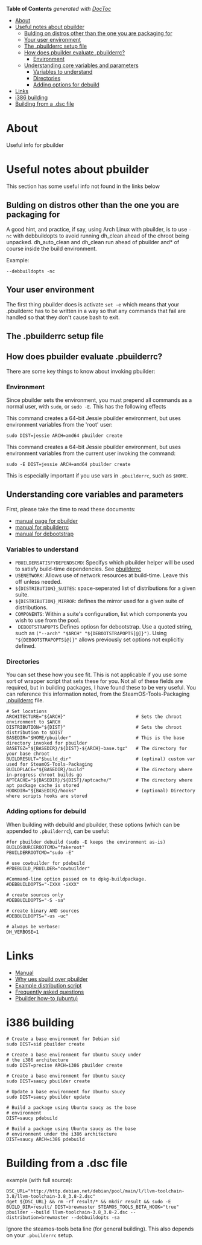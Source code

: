 <!-- START doctoc generated TOC please keep comment here to allow auto update -->
<!-- DON'T EDIT THIS SECTION, INSTEAD RE-RUN doctoc TO UPDATE -->
**Table of Contents**  *generated with [DocToc](https://github.com/thlorenz/doctoc)*

- [About](#about)
- [Useful notes about pbuilder](#useful-notes-about-pbuilder)
  - [Bulding on distros other than the one you are packaging for](#bulding-on-distros-other-than-the-one-you-are-packaging-for)
  - [Your user environment](#your-user-environment)
  - [The .pbuilderrc setup file](#the-pbuilderrc-setup-file)
  - [How does pbuilder evaluate .pbuilderrc?](#how-does-pbuilder-evaluate-pbuilderrc)
    - [Environment](#environment)
  - [Understanding core variables and parameters](#understanding-core-variables-and-parameters)
    - [Variables to understand](#variables-to-understand)
    - [Directories](#directories)
    - [Adding options for debuild](#adding-options-for-debuild)
- [Links](#links)
- [i386 building](#i386-building)
- [Building from a .dsc file](#building-form-a-dsc-file)

<!-- END doctoc generated TOC please keep comment here to allow auto update -->

# About
Useful info for pbuilder

# Useful notes about pbuilder
This section has some useful info not found in the links below

## Bulding on distros other than the one you are packaging for

A good hint, and practice, if say, using Arch Linux with pbuilder, is to use `-nc` with debbuildopts to avoid running dh_clean ahead of the chroot being unpacked. dh_auto_clean and dh_clean run ahead of pbuilder and* of course inside the build environment.

Example:

```
--debbuildopts -nc
```

## Your user environment
The first thing pbuilder does is activate `set -e` which means that your .pbuilderrc has to be written in a way so that any commands that fail are handled so that they don't cause bash to exit. 

## The .pbuilderrc setup file

## How does pbuilder evaluate .pbuilderrc?
There are some key things to know about invoking pbuilder:

### Environment
Since pbuilder sets the environment, you must prepend all commands as a normal user, with `sudo`, or `sudo -E`. This has the following effects

This command creates a 64-bit Jessie pbuilder environment, but uses environment variables from the 'root' user:
```
sudo DIST=jessie ARCH=amd64 pbuilder create
```

This command creates a 64-bit Jessie pbuilder environment, but uses environment variables from the current user invoking the command:
```
sudo -E DIST=jessie ARCH=amd64 pbuilder create
```
This is especially important if you use vars in `.pbuilderrc`, such as `$HOME`.

## Understanding core variables and parameters

First, please take the time to read these documents:

* [manual page for pbuilder](http://manpages.ubuntu.com/manpages/lucid/man8/pbuilder.8.html)
* [manual for pbuilderrc](manpages.ubuntu.com/manpages/precise/man5/pbuilderrc.5.html)
* [manual for debootstrap](http://linux.die.net/man/8/debootstrap)

### Variables to understand

* `PBUILDERSATISFYDEPENDSCMD`: Specifys which pbuilder helper will be used to satisfy build-time dependencies. See [pbuilderrc](manpages.ubuntu.com/manpages/precise/man5/pbuilderrc.5.html)
* `USENETWORK`: Allows use of network resources at build-time. Leave this off unless needed.
* `${DISTRIBUTION}_SUITES`: space-seperated list of distributions for a given suite.
* `${DISTRIBUTION}_MIRROR`: defines the mirror used for a given suite of distributions.
* `COMPONENTS`: Within a suite's configuration, list which components you wish to use from the pool.
* ` DEBOOTSTRAPOPTS` Defines optiosn for debootstrap. Use a quoted string, such as `("--arch" "$ARCH" "${DEBOOTSTRAPOPTS[@]}")`. Using `"${DEBOOTSTRAPOPTS[@]}"` allows previously set options not explicitly defined.

### Directories

You can set these how you see fit. This is not applicable if you use some sort of wrapper script that sets these for you. Not all of these fields are required, but in building packages, I have found these to be very useful. You can reference this information noted, from the SteamOS-Tools-Packaging [.pbuilderrc](https://github.com/ProfessorKaos64/SteamOS-Tools-Packaging/blob/brewmaster/setup-files/.pbuilderrc) file.

```
# Set locations
ARCHITECTURE="${ARCH}"                          # Sets the chroot environment to $ARCH
DISTRIBUTION="${DIST}"                          # Sets the chroot distribution to $DIST
BASEDIR="$HOME/pbuilder"                        # This is the base directory invoked for pbuilder
BASETGZ="${BASEDIR}/${DIST}-${ARCH}-base.tgz"   # The directory for your base chroot 
BUILDRESULT="$build_dir"                        # (optinal) custom var used for SteamOS-Tools-Packaging
BUILDPLACE="${BASEDIR}/build"                   # The directory where in-progress chroot builds go
APTCACHE="${BASEDIR}/${DIST}/aptcache/"         # The directory where apt package cache is stored
HOOKDIR="${BASEDIR}/hooks"                      # (optional) Directory where scripts hooks are stored
```

### Adding options for debuild
When building with debuild and pbuilder, these options (which can be appended to `.pbuilderrc`), can be useful:

```
#for pbuilder debuild (sudo -E keeps the environment as-is)
BUILDSOURCEROOTCMD="fakeroot"
PBUILDERROOTCMD="sudo -E"

# use cowbuilder for pdebuild
#PDEBUILD_PBUILDER="cowbuilder"

#Command-line option passed on to dpkg-buildpackage.
#DEBBUILDOPTS="-IXXX -iXXX"

# create sources only
#DEBBUILDOPTS="-S -sa"

# create binary AND sources
#DEBBUILDOPTS="-us -uc"

# always be verbose:
DH_VERBOSE=1
```

# Links
* [Manual](http://pbuilder.alioth.debian.org/)
* [Why ues sbuild over pbuilder](http://askubuntu.com/questions/53014/why-use-sbuild-over-pbuilder)
* [Example distribution script](http://apt-browse.org/browse/ubuntu/trusty/main/all/pbuilder/0.215ubuntu7/file/usr/share/doc/pbuilder/examples/pbuilder-distribution.sh)
* [Frequently asked questions](https://pbuilder-docs.readthedocs.org/en/latest/faq.html)
* [Pbuilder how-to (ubuntu)](https://wiki.ubuntu.com/PbuilderHowto)

# i386 building

```
# Create a base environment for Debian sid
sudo DIST=sid pbuilder create

# Create a base environment for Ubuntu saucy under
# the i386 architecture
sudo DIST=precise ARCH=i386 pbuilder create

# Create a base environment for Ubuntu saucy
sudo DIST=saucy pbuilder create

# Update a base environment for Ubuntu saucy
sudo DIST=saucy pbuilder update

# Build a package using Ubuntu saucy as the base
# environment
DIST=saucy pdebuild

# Build a package using Ubuntu saucy as the base
# environment under the i386 architecture
DIST=saucy ARCH=i386 pdebuild
```

# Building from a .dsc file

example (with full source):
```
DSC_URL="http://http.debian.net/debian/pool/main/l/llvm-toolchain-3.8/llvm-toolchain-3.8_3.8-2.dsc"
dget ${DSC_URL} && rm -rf result/* && mkdir result && sudo -E BUILD_DIR=result/ DIST=brewmaster STEAMOS_TOOLS_BETA_HOOK="true" pbuilder --build llvm-toolchain-3.8_3.8-2.dsc --distribution=brewmaster --debbuildopts -sa
```

Ignore the steamos-tools beta line (for general building). This also depends on your `.pbuilderrc` setup.
